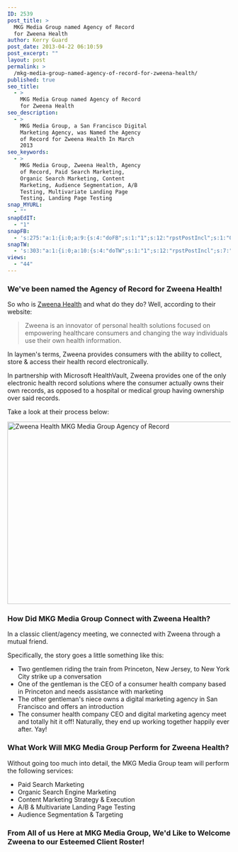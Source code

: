 ```yaml
---
ID: 2539
post_title: >
  MKG Media Group named Agency of Record
  for Zweena Health
author: Kerry Guard
post_date: 2013-04-22 06:10:59
post_excerpt: ""
layout: post
permalink: >
  /mkg-media-group-named-agency-of-record-for-zweena-health/
published: true
seo_title:
  - >
    MKG Media Group named Agency of Record
    for Zweena Health
seo_description:
  - >
    MKG Media Group, a San Francisco Digital
    Marketing Agency, was Named the Agency
    of Record for Zweena Health In March
    2013
seo_keywords:
  - >
    MKG Media Group, Zweena Health, Agency
    of Record, Paid Search Marketing,
    Organic Search Marketing, Content
    Marketing, Audience Segmentation, A/B
    Testing, Multivariate Landing Page
    Testing, Landing Page Testing
snap_MYURL:
  - ""
snapEdIT:
  - "1"
snapFB:
  - 's:275:"a:1:{i:0;a:9:{s:4:"doFB";s:1:"1";s:12:"rpstPostIncl";s:1:"0";s:8:"postType";s:1:"A";s:10:"AttachPost";s:1:"2";s:10:"SNAPformat";s:51:"New post (%TITLE%) has been published on %SITENAME%";s:9:"isAutoImg";s:1:"A";s:8:"imgToUse";b:0;s:9:"isAutoURL";s:1:"A";s:8:"urlToUse";b:0;}}";'
snapTW:
  - 's:303:"a:1:{i:0;a:10:{s:4:"doTW";s:1:"1";s:12:"rpstPostIncl";s:7:"nxsi0tw";s:10:"SNAPformat";s:15:"%TITLE% - %URL%";s:8:"attchImg";s:1:"1";s:9:"isAutoImg";s:1:"A";s:8:"imgToUse";b:0;s:11:"isPrePosted";s:1:"1";s:8:"isPosted";s:1:"1";s:4:"pgID";s:18:"437273653328093184";s:5:"pDate";s:19:"2014-02-22 17:12:18";}}";'
views:
  - "44"
---
```

<h3>We've been named the Agency of Record for Zweena Health!</h3>

<p>So who is <a href="http://zweenahealth.com" target="_blank">Zweena Health</a> and what do they do? Well, according to their website:</p>

<blockquote>Zweena is an innovator of personal health solutions focused on empowering healthcare consumers and changing the way individuals use their own health information.</blockquote>

<p>In laymen's terms, Zweena provides consumers with the ability to collect, store &amp; access their health record electronically.</p>

<p>In partnership with Microsoft HealthVault, Zweena provides one of the only electronic health record solutions where the consumer actually owns their own records, as opposed to a hospital or medical group having ownership over said records.</p>

<p>Take a look at their process below:</p>

<img class="alignleft  wp-image-2556" alt="Zweena Health MKG Media Group Agency of Record" src="http://mkgmediagroup.com/wp-content/uploads/2013/04/Zweena-Screenshot.png" width="793" height="412" />

<h3>How Did MKG Media Group Connect with Zweena Health?</h3>

<p>In a classic client/agency meeting, we connected with Zweena through a mutual friend.</p>

<p>Specifically, the story goes a little something like this:</p>
<ul>
	<li><span style="line-height: 14px;">Two gentlemen riding the train from Princeton, New Jersey, to New York City strike up a conversation</span></li>
	<li>One of the gentleman is the CEO of a consumer health company based in Princeton and needs assistance with marketing</li>
	<li>The other gentleman's niece owns a digital marketing agency in San Francisco and offers an introduction</li>
	<li>The consumer health company CEO and digital marketing agency meet and totally hit it off! Naturally, they end up working together happily ever after. Yay!</li>
</ul>

<h3>What Work Will MKG Media Group Perform for Zweena Health?</h3>
<p>Without going too much into detail, the MKG Media Group team will perform the following services:</p>
<ul>
	<li>Paid Search Marketing</li>
	<li>Organic Search Engine Marketing</li>
	<li>Content Marketing Strategy &amp; Execution</li>
	<li>A/B &amp; Multivariate Landing Page Testing</li>
	<li>Audience Segmentation &amp; Targeting</li>
</ul>

<h3>From All of us Here at MKG Media Group, We'd Like to Welcome Zweena to our Esteemed Client Roster!</h3>